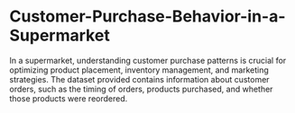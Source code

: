 # Customer-Purchase-Behavior-in-a-Supermarket
In a supermarket, understanding customer purchase patterns is crucial for optimizing product placement, inventory management, and marketing strategies. The dataset provided contains information about customer orders, such as the timing of orders, products purchased, and whether those products were reordered.
